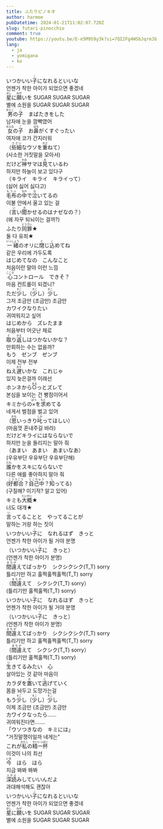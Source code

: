 ```yaml
---
title: ふたりピノキオ
author: harmoe
pubDatetime: 2024-01-21T11:02:07.720Z
slug: futari-pinocchio
comment: true
youtube: https://youtu.be/E-e5M9S9y3k?si=7QI2Fg4WSbJqrmJb
lang:
  - ja
  - yomigana
  - ko
---
```


<div>
    <div class="lang-ja">いつかいい<ruby>子<rp>(</rp><rt>こ</rt><rp>)</rp></ruby>になれるといいな</div>
    <div class="lang-ko">언젠가 착한 아이가 되었으면 좋겠네</div>
</div>
<div>
    <div class="lang-ja"><ruby>星<rp>(</rp><rt>ほし</rt><rp>)</rp></ruby>に<ruby>願<rp>(</rp><rt>ねが</rt><rp>)</rp></ruby>いを SUGAR SUGAR SUGAR
    </div>
    <div class="lang-ko">별에 소원을 SUGAR SUGAR SUGAR</div>
</div>
<div>
    <div class="lang-ja"><ruby>男<rp>(</rp><rt>おとこ</rt><rp>)</rp></ruby>の<ruby>子<rp>(</rp><rt>こ</rt><rp>)</rp></ruby>　まばたきをした</div>
    <div class="lang-ko">남자애 눈을 깜빡였어</div>
</div>
<div>
    <div class="lang-ja"><ruby>女<rp>(</rp><rt>おんな</rt><rp>)</rp></ruby>の<ruby>子<rp>(</rp><rt>こ</rt><rp>)</rp></ruby>　お<ruby>鼻<rp>(</rp><rt>はな</rt><rp>)</rp></ruby>がくすぐったい</div>
    <div class="lang-ko">여자애 코가 간지러워</div>
</div>
<div>
    <div class="lang-ja">（<ruby>些細<rp>(</rp><rt>ささい</rt><rp>)</rp></ruby>なウソを<ruby>重<rp>(</rp><rt>かさ</rt><rp>)</rp></ruby>ねて）</div>
    <div class="lang-ko">(사소한 거짓말을 모아서)</div>
</div>
<div>
    <div class="lang-ja">だけど<ruby>神<rp>(</rp><rt>かみ</rt><rp>)</rp></ruby>サマは<ruby>見<rp>(</rp><rt>み</rt><rp>)</rp></ruby>ているわ</div>
    <div class="lang-ko">하지만 하늘이 보고 있다구</div>
</div>
<div>
    <div class="lang-ja">（キライ　キライ　キライって）</div>
    <div class="lang-ko">(싫어 싫어 싫다고)</div>
</div>
<div>
    <div class="lang-ja"><ruby>毛布<rp>(</rp><rt>もうふ</rt><rp>)</rp></ruby>の<ruby>中<rp>(</rp><rt>なか</rt><rp>)</rp></ruby>で<ruby>泣<rp>(</rp><rt>な</rt><rp>)</rp></ruby>いてるの</div>
    <div class="lang-ko">이불 안에서 울고 있는 걸</div>
</div>
<div>
    <div class="lang-ja">（<ruby>言<rp>(</rp><rt>い</rt><rp>)</rp></ruby>い<ruby>聞<rp>(</rp><rt>き</rt><rp>)</rp></ruby>かせるのはナゼなの？）</div>
    <div class="lang-ko">(왜 자꾸 되뇌이는 걸까?)</div>
</div>
<div>
    <div class="lang-ja">ふたり<ruby>同罪<rp>(</rp><rt>どうざい</rt><rp>)</rp></ruby>★</div>
    <div class="lang-ko">둘 다 유죄★</div>
</div>
<div>
    <div class="lang-ja"><ruby>一緒<rp>(</rp><rt>いっしょう</rt><rp>)</rp></ruby>のオリに<ruby>閉<rp>(</rp><rt>と</rt><rp>)</rp></ruby>じ<ruby>込<rp>(</rp><rt>こ</rt><rp>)</rp></ruby>めてね</div>
    <div class="lang-ko">같은 우리에 가두도록</div>
</div>
<div>
    <div class="lang-ja">はじめてなの　こんなこと</div>
    <div class="lang-ko">처음이란 말야 이런 느낌</div>
</div>
<div>
    <div class="lang-ja"><ruby>心<rp>(</rp><rt>こころ</rt><rp>)</rp></ruby>コントロール　できそ？</div>
    <div class="lang-ko">마음 컨트롤이 되겠니?</div>
</div>
<div>
    <div class="lang-ja">ただ<ruby>少<rp>(</rp><rt>すこ</rt><rp>)</rp></ruby>し（<ruby>少<rp>(</rp><rt>すこ</rt><rp>)</rp></ruby>し）<ruby>少<rp>(</rp><rt>すこ</rt><rp>)</rp></ruby>し</div>
    <div class="lang-ko">그저 조금만 (조금만) 조금만</div>
</div>
<div>
    <div class="lang-ja">カワイクなりたい</div>
    <div class="lang-ko">귀여워지고 싶어</div>
</div>
<div>
    <div class="lang-ja">はじめから　ズレたまま</div>
    <div class="lang-ko">처음부터 어긋난 채로</div>
</div>
<div>
    <div class="lang-ja"><ruby>取<rp>(</rp><rt>と</rt><rp>)</rp></ruby>り<ruby>返<rp>(</rp><rt>かえ</rt><rp>)</rp></ruby>しはつかないかな？</div>
    <div class="lang-ko">만회하는 수는 없을까?</div>
</div>
<div>
    <div class="lang-ja">もう　ゼンブ　ゼンブ</div>
    <div class="lang-ko">이제 전부 전부</div>
</div>
<div>
    <div class="lang-ja">ねえ<ruby>遅<rp>(</rp><rt>おそ</rt><rp>)</rp></ruby>いかな　これじゃ</div>
    <div class="lang-ko">있지 늦은걸까 이래선</div>
</div>
<div>
    <div class="lang-ja">ホンネから<ruby>○<rp>(</rp><rt>まる</rt><rp>)</rp></ruby>っとズレて</div>
    <div class="lang-ko">본심을 보이는 건 빵점이어서</div>
</div>
<div>
    <div class="lang-ja">キミからの<ruby>×<rp>(</rp><rt>ばつ</rt><rp>)</rp></ruby>を<ruby>求<rp>(</rp><rt>もと</rt><rp>)</rp></ruby>めてる</div>
    <div class="lang-ko">네게서 벌점을 벌고 있어</div>
</div>
<div>
    <div class="lang-ja">（<ruby>思<rp>(</rp><rt>おも</rt><rp>)</rp></ruby>いっきり<ruby>叱<rp>(</rp><rt>しか</rt><rp>)</rp></ruby>ってほしい）</div>
    <div class="lang-ko">(마음껏 혼내주길 바라)</div>
</div>
<div>
    <div class="lang-ja">だけどキライにはならないで</div>
    <div class="lang-ko">하지만 눈을 돌리지는 말아 줘</div>
</div>
<div>
    <div class="lang-ja">（あまい　あまい　あまいなあ）</div>
    <div class="lang-ko">(우유부단 우유부단 우유부단해)</div>
</div>
<div>
    <div class="lang-ja"><ruby>誰<rp>(</rp><rt>だれ</rt><rp>)</rp></ruby>かをスキにならないで</div>
    <div class="lang-ko">다른 애를 좋아하지 말아 줘</div>
</div>
<div>
    <div class="lang-ja">(<ruby>好都合<rp>(</rp><rt>こうつごう</rt><rp>)</rp></ruby>？<ruby>自己中<rp>(</rp><rt>じこちゅう</rt><rp>)</rp></ruby>？<ruby>知<rp>(</rp><rt>し</rt><rp>)</rp></ruby>ってる)</div>
    <div class="lang-ko">(구질해? 이기적? 알고 있어)</div>
</div>
<div>
    <div class="lang-ja">キミも<ruby>大概<rp>(</rp><rt>たいがい</rt><rp>)</rp></ruby>★</div>
    <div class="lang-ko">너도 대개★</div>
</div>
<div>
    <div class="lang-ja"><ruby>言<rp>(</rp><rt>い</rt><rp>)</rp></ruby>ってることと　やってることが</div>
    <div class="lang-ko">말하는 거랑 하는 짓이</div>
</div>
<div>
    <div class="lang-ja">いつかいい<ruby>子<rp>(</rp><rt>こ</rt><rp>)</rp></ruby>に　なれるはず　きっと</div>
    <div class="lang-ko">언젠가 착한 아이가 될 거야 분명</div>
</div>
<div>
    <div class="lang-ja">（いつかいい<ruby>子<rp>(</rp><rt>こ</rt><rp>)</rp></ruby>に　きっと）</div>
    <div class="lang-ko">(언젠가 착한 아이가 분명)</div>
</div>
<div>
    <div class="lang-ja"><ruby>間違<rp>(</rp><rt>まちが</rt><rp>)</rp></ruby>えてばっかり　シクシクシク(T_T) sorry
    </div>
    <div class="lang-ko">틀리기만 하고 훌쩍훌쩍훌쩍(T_T) sorry</div>
</div>
<div>
    <div class="lang-ja">（<ruby>間違<rp>(</rp><rt>まちが</rt><rp>)</rp></ruby>えて　シクシク(T_T) sorry）
    </div>
    <div class="lang-ko">(틀리기만 훌쩍훌쩍(T_T) sorry)</div>
</div>
<div>
    <div class="lang-ja">いつかいい<ruby>子<rp>(</rp><rt>こ</rt><rp>)</rp></ruby>に　なれるはず　きっと</div>
    <div class="lang-ko">언젠가 착한 아이가 될 거야 분명</div>
</div>
<div>
    <div class="lang-ja">（いつかいい<ruby>子<rp>(</rp><rt>こ</rt><rp>)</rp></ruby>に　きっと）</div>
    <div class="lang-ko">(언젠가 착한 아이가 분명)</div>
</div>
<div>
    <div class="lang-ja"><ruby>間違<rp>(</rp><rt>まちが</rt><rp>)</rp></ruby>えてばっかり　シクシクシク(T_T) sorry
    </div>
    <div class="lang-ko">틀리기만 하고 훌쩍훌쩍훌쩍(T_T) sorry</div>
</div>
<div>
    <div class="lang-ja">（<ruby>間違<rp>(</rp><rt>まちが</rt><rp>)</rp></ruby>えて　シクシク(T_T) sorry）
    </div>
    <div class="lang-ko">(틀리기만 훌쩍훌쩍(T_T) sorry)</div>
</div>
<div>
    <div class="lang-ja"><ruby>生<rp>(</rp><rt>い</rt><rp>)</rp></ruby>きてるみたい　心</div>
    <div class="lang-ko">살아있는 것 같아 마음이</div>
</div>
<div>
    <div class="lang-ja">カラダを<ruby>置<rp>(</rp><rt>お</rt><rp>)</rp></ruby>いて<ruby>逃<rp>(</rp><rt>に</rt><rp>)</rp></ruby>げていく</div>
    <div class="lang-ko">몸을 놔두고 도망가는걸</div>
</div>
<div>
    <div class="lang-ja">もう<ruby>少<rp>(</rp><rt>すこ</rt><rp>)</rp></ruby>し（<ruby>少<rp>(</rp><rt>すこ</rt><rp>)</rp></ruby>し）<ruby>少<rp>(</rp><rt>すこ</rt><rp>)</rp></ruby>し</div>
    <div class="lang-ko">이제 조금만 (조금만) 조금만</div>
</div>
<div>
    <div class="lang-ja">カワイクなったら……</div>
    <div class="lang-ko">귀여워진다면…….</div>
</div>
<div>
    <div class="lang-ja">「ウソつきなの　キミには」</div>
    <div class="lang-ko">"거짓말쟁이일까 네게는"</div>
</div>
<div>
    <div class="lang-ja">これが<ruby>私<rp>(</rp><rt>わたし</rt><rp>)</rp></ruby>の<ruby>精一杯<rp>(</rp><rt>せいいっぱい</rt><rp>)</rp></ruby></div>
    <div class="lang-ko">이것이 나의 최선</div>
</div>
<div>
    <div class="lang-ja"><ruby>今<rp>(</rp><rt>いま</rt><rp>)</rp></ruby>　ほら　ほら</div>
    <div class="lang-ko">지금 봐봐 봐봐</div>
</div>
<div>
    <div class="lang-ja"><ruby>深読<rp>(</rp><rt>ふかよ</rt><rp>)</rp></ruby>みしていいんだよ</div>
    <div class="lang-ko">과대해석해도 괜찮아</div>
</div>
<div>
    <div class="lang-ja">いつかいい<ruby>子<rp>(</rp><rt>こ</rt><rp>)</rp></ruby>になれるといいな</div>
    <div class="lang-ko">언젠가 착한 아이가 되었으면 좋겠네</div>
</div>
<div>
    <div class="lang-ja"><ruby>星<rp>(</rp><rt>ほし</rt><rp>)</rp></ruby>に<ruby>願<rp>(</rp><rt>ねが</rt><rp>)</rp></ruby>いを SUGAR SUGAR SUGAR
    </div>
    <div class="lang-ko">별에 소원을 SUGAR SUGAR SUGAR</div>
</div>
